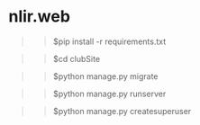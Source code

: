 # nlir.web

>> $pip install -r requirements.txt

>> $cd clubSite

>> $python manage.py migrate

>> $python manage.py runserver

>> $python manage.py createsuperuser
